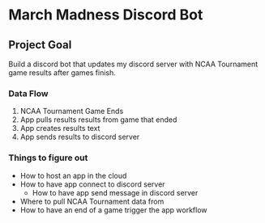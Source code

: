 # March Madness Discord Bot

## Project Goal
Build a discord bot that updates my discord server with NCAA Tournament game results after games finish.

### Data Flow
1. NCAA Tournament Game Ends
2. App pulls results results from game that ended
3. App creates results text
4. App sends results to discord server

### Things to figure out
* How to host an app in the cloud
* How to have app connect to discord server
  * How to have app send message in discord server
* Where to pull NCAA Tournament data from
* How to have an end of a game trigger the app workflow
